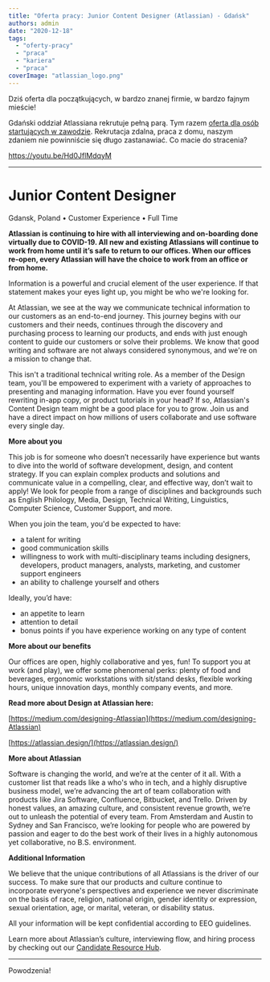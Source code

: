 ```yaml
---
title: "Oferta pracy: Junior Content Designer (Atlassian) - Gdańsk"
authors: admin
date: "2020-12-18"
tags:
  - "oferty-pracy"
  - "praca"
  - "kariera"
  - "praca"
coverImage: "atlassian_logo.png"
---
```


Dziś oferta dla początkujących, w bardzo znanej firmie, w bardzo fajnym mieście!

Gdański oddział Atlassiana rekrutuje pełną parą. Tym razem
[oferta dla osób startujących w zawodzie](https://www.atlassian.com/company/careers/detail/fcd38ab3-427f-4193-9472-1aaa38d1ec4a).
Rekrutacja zdalna, praca z domu, naszym zdaniem nie powinniście się długo
zastanawiać. Co macie do stracenia?

https://youtu.be/Hd0JflMdqyM

---

# Junior Content Designer

Gdansk, Poland • Customer Experience • Full Time

**Atlassian is continuing to hire with all interviewing and on-boarding done
virtually due to COVID-19. All new and existing Atlassians will continue to work
from home until it’s safe to return to our offices. When our offices re-open,
every Atlassian will have the choice to work from an office or from home.**

Information is a powerful and crucial element of the user experience. If that
statement makes your eyes light up, you might be who we're looking for.

At Atlassian, we see at the way we communicate technical information to our
customers as an end-to-end journey. This journey begins with our customers and
their needs, continues through the discovery and purchasing process to learning
our products, and ends with just enough content to guide our customers or solve
their problems. We know that good writing and software are not always considered
synonymous, and we're on a mission to change that.

This isn't a traditional technical writing role. As a member of the Design team,
you'll be empowered to experiment with a variety of approaches to presenting and
managing information. Have you ever found yourself rewriting in-app copy, or
product tutorials in your head? If so, Atlassian's Content Design team might be
a good place for you to grow. Join us and have a direct impact on how millions
of users collaborate and use software every single day.

**More about you**

This job is for someone who doesn’t necessarily have experience but wants to
dive into the world of software development, design, and content strategy. If
you can explain complex products and solutions and communicate value in a
compelling, clear, and effective way, don’t wait to apply! We look for people
from a range of disciplines and backgrounds such as English Philology, Media,
Design, Technical Writing, Linguistics, Computer Science, Customer Support, and
more.

When you join the team, you'd be expected to have:

- a talent for writing
- good communication skills
- willingness to work with multi-disciplinary teams including designers,
  developers, product managers, analysts, marketing, and customer support
  engineers
- an ability to challenge yourself and others

Ideally, you’d have:

- an appetite to learn
- attention to detail
- bonus points if you have experience working on any type of content

**More about our benefits**

Our offices are open, highly collaborative and yes, fun! To support you at work
(and play), we offer some phenomenal perks: plenty of food and beverages,
ergonomic workstations with sit/stand desks, flexible working hours, unique
innovation days, monthly company events, and more.

**Read more about Design at Atlassian here:**

[https://medium.com/designing-Atlassian](https://medium.com/designing-Atlassian)

[https://atlassian.design/](https://atlassian.design/)

**More about Atlassian**

Software is changing the world, and we’re at the center of it all. With a
customer list that reads like a who's who in tech, and a highly disruptive
business model, we’re advancing the art of team collaboration with products like
Jira Software, Confluence, Bitbucket, and Trello. Driven by honest values, an
amazing culture, and consistent revenue growth, we’re out to unleash the
potential of every team. From Amsterdam and Austin to Sydney and San Francisco,
we’re looking for people who are powered by passion and eager to do the best
work of their lives in a highly autonomous yet collaborative, no B.S.
environment.

**Additional Information**

We believe that the unique contributions of all Atlassians is the driver of our
success. To make sure that our products and culture continue to incorporate
everyone's perspectives and experience we never discriminate on the basis of
race, religion, national origin, gender identity or expression, sexual
orientation, age, or marital, veteran, or disability status.

All your information will be kept confidential according to EEO guidelines.

Learn more about Atlassian’s culture, interviewing flow, and hiring process by
checking out
our [Candidate Resource Hub](https://www.atlassian.com/company/careers/resources).

---

Powodzenia!
